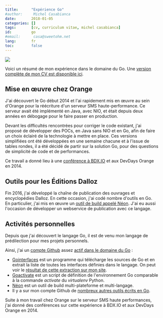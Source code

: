 ```yaml
---
title:      "Expérience Go"
#author:     Michel Casabianca
date:       2018-01-05
categories: []
tags:       [cv, curriculum vitae, michel casabianca]
id:         go
#email:      casa@sweetohm.net
lang:       fr
toc:        false
---
```


![](go.png)

Voici un résumé de mon expérience dans le domaine du Go. Une [version complète de mon CV est disponible ici](http://sweetohm.net/article/michel-casabianca.html).

Mise en œuvre chez Orange
-------------------------

J'ai découvert le Go début 2014 et l'ai rapidement mis en œuvre au sein d'Orange pour la réécriture d'un serveur SMS haute-performance. Ce serveur avait été implémenté en Java, avec NIO, et était depuis deux années en débogage pour le faire passer en production.

Devant les difficultés rencontrées pour corriger le code existant, j'ai proposé de développer des POCs, en Java sans NIO et en Go, afin de faire un choix éclairé de la technologie à mettre en place. Ces versions simplifiées ont été développées en une semaine chacune et à l'issue de tables rondes, il a été décidé de partir sur la solution Go, pour des questions de simplicité de code et de performances.

Ce travail a donné lieu à une [conférence à BDX.IO](http://sweetohm.net/slides/go-retour-experience/) et aux DevDays Orange en 2014.

Outils pour les Éditions Dalloz
-------------------------------

Fin 2016, j'ai développé la chaîne de publication des ouvrages et encyclopédies Dalloz. En cette occasion, j'ai codé nombre d'outils en Go. En particulier, j'ai mis en œuvre un [outil de build appelé Néon](http://github.com/c4s4/neon). J'ai eu aussi l'occasion de développer un webservice de publication avec ce langage.

Activités personnelles
----------------------

Depuis que j'ai découvert le langage Go, il est de venu mon langage de prédilection pour mes projets personnels.

Ainsi, j'ai un [compte Github](http://github.com/c4s4) assez [actif dans le domaine du Go](http://git-awards.com/users/search?login=c4s4) :

- [Gointerfaces](https://github.com/c4s4/gointerfaces) est un programme qui télécharge les sources de Go et en extrait la liste de toutes les interfaces définies dans le langage. On peut voir le [résultat de cette extraction sur mon site](http://sweetohm.net/article/go-interfaces.html).
- [Goactivate](https://github.com/c4s4/goactivate) est un script de définition de l'environnement Go comparable à la commande *activate* du *virtualenv* Python.
- [Néon](https://github.com/c4s4/neon) est un outil de build multi-plateforme et multi-langage.
- Il y a sur mon compte Github de [nombreux autres outils écrits en Go](https://github.com/c4s4?utf8=%E2%9C%93&tab=repositories&q=&type=&language=go).

Suite à mon travail chez Orange sur le serveur SMS haute performances, j'ai donné des conférences sur cette expérience à BDX.IO et aux DevDays Orange en 2014.
